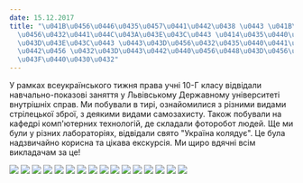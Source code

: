 ```yaml
---
date: 15.12.2017
title: "\u041B\u0456\u0446\u0435\u0457\u0441\u0442\u0438 \u0443 \u041B\u044C\u0432\
  \u0456\u0432\u0441\u044C\u043A\u043E\u043C\u0443 \u0414\u0435\u0440\u0436\u0430\u0432\
  \u043D\u043E\u043C\u0443 \u0443\u043D\u0456\u0432\u0435\u0440\u0441\u0438\u0442\u0435\
  \u0442\u0456 \u0432\u043D\u0443\u0442\u0440\u0456\u0448\u043D\u0456\u0445 \u0441\
  \u043F\u0440\u0430\u0432"
---
```

У рамках всеукраїнського тижня права учні 10-Г класу відвідали навчально-показові заняття у Львівському Державному університеті внутрішніх справ. Ми побували в тирі, ознайомилися з різними видами стрілецької зброї, з деякими видами самозахисту. Також побували на кафедрі комп'ютерних технологій, де складали фоторобот людей. Ще ми були у різних лабораторіях, відвідали свято "Україна колядує". Це була надзвичайно корисна та цікава екскурсія. Ми щиро вдячні всім викладачам за це!

![](/files/ліцеїсти-у-львівсько-10bzd.jpg)
![](/files/ліцеїсти-у-львівсько-9bzd.jpg)
![](/files/ліцеїсти-у-львівсько-8bzd.jpg)
![](/files/ліцеїсти-у-львівсько-7bzd.jpg)
![](/files/ліцеїсти-у-львівсько-6bzd.jpg)
![](/files/ліцеїсти-у-львівсько-5bzd.jpg)
![](/files/ліцеїсти-у-львівсько-4bzd.jpg)
![](/files/ліцеїсти-у-львівсько-3bzd.jpg)
![](/files/ліцеїсти-у-львівсько-2bzd.jpg)
![](/files/ліцеїсти-у-львівсько-1bzd.jpg)
![](/files/ліцеїсти-у-львівсько-16bzd.jpg)
![](/files/ліцеїсти-у-львівсько-15bzd.jpg)
![](/files/ліцеїсти-у-львівсько-14bzd.jpg)
![](/files/ліцеїсти-у-львівсько-13bzd.jpg)
![](/files/ліцеїсти-у-львівсько-12bzd.jpg)
![](/files/ліцеїсти-у-львівсько-11bzd.jpg)
